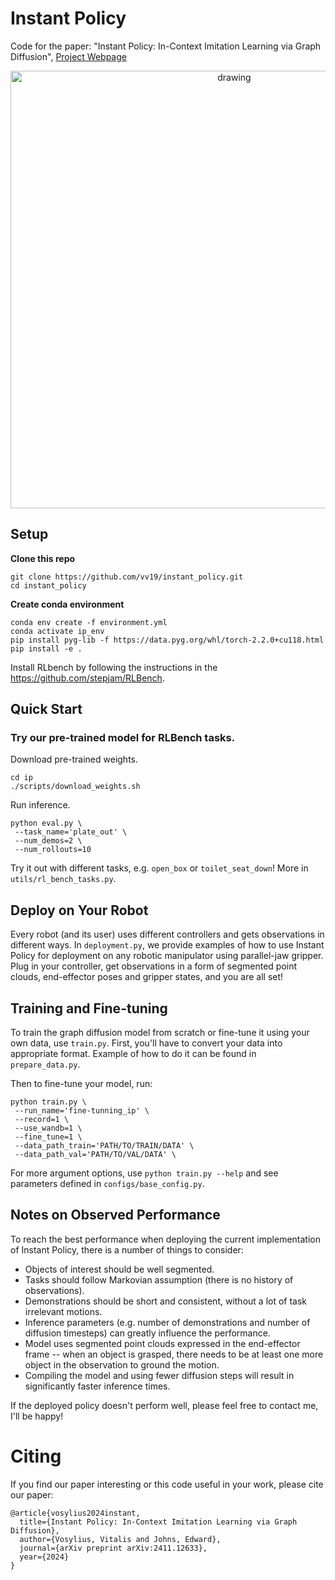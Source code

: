 # Instant Policy

Code for the paper: "Instant Policy: In-Context Imitation Learning via Graph Diffusion", 
[Project Webpage](https://www.robot-learning.uk/instant-policy)

<p align="center">
<img src="./media/rollout_roll.gif" alt="drawing" width="700"/>
</p>

## Setup

**Clone this repo**

```
git clone https://github.com/vv19/instant_policy.git
cd instant_policy
```

**Create conda environment**

```
conda env create -f environment.yml
conda activate ip_env
pip install pyg-lib -f https://data.pyg.org/whl/torch-2.2.0+cu118.html
pip install -e .
```

Install RLbench by following the instructions in the https://github.com/stepjam/RLBench.

## Quick Start

### Try our pre-trained model for RLBench tasks.

Download pre-trained weights.

```
cd ip
./scripts/download_weights.sh
```

Run inference.

```
python eval.py \
 --task_name='plate_out' \
 --num_demos=2 \
 --num_rollouts=10
```

Try it out with different tasks, e.g. `open_box` or `toilet_seat_down`! More in `utils/rl_bench_tasks.py`.

## Deploy on Your Robot

Every robot (and its user) uses different controllers and gets observations in different ways. 
In `deployment.py`, we provide examples of how to use Instant Policy for deployment on any robotic manipulator using parallel-jaw gripper. 
Plug in your controller, get observations in a form of segmented point clouds, end-effector poses and gripper states, and you are all set! 

## Training and Fine-tuning

To train the graph diffusion model from scratch or fine-tune it using your own data, use `train.py`.
First, you'll have to convert your data into appropriate format. Example of how to do it can be found in `prepare_data.py`. 

Then to fine-tune your model, run: 
```
python train.py \
 --run_name='fine-tunning_ip' \
 --record=1 \
 --use_wandb=1 \
 --fine_tune=1 \
 --data_path_train='PATH/TO/TRAIN/DATA' \
 --data_path_val='PATH/TO/VAL/DATA' \
```

For more argument options, use `python train.py --help` and see parameters defined in `configs/base_config.py`. 

## Notes on Observed Performance

To reach the best performance when deploying the current implementation of Instant Policy, there is a number of things to consider:

- Objects of interest should be well segmented.
- Tasks should follow Markovian assumption (there is no history of observations).
- Demonstrations should be short and consistent, without a lot of task irrelevant motions.
- Inference parameters (e.g. number of demonstrations and number of diffusion timesteps) can greatly influence the performance.
- Model uses segmented point clouds expressed in the end-effector frame -- when an object is grasped, there needs to be at least one more object in the observation to ground the motion.
- Compiling the model and using fewer diffusion steps will result in significantly faster inference times.

If the deployed policy doesn't perform well, please feel free to contact me, I'll be happy!

# Citing

If you find our paper interesting or this code useful in your work, please cite our paper:

```
@article{vosylius2024instant,
  title={Instant Policy: In-Context Imitation Learning via Graph Diffusion},
  author={Vosylius, Vitalis and Johns, Edward},
  journal={arXiv preprint arXiv:2411.12633},
  year={2024}
}
```

